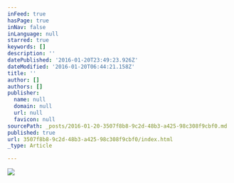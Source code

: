 ```yaml
---
inFeed: true
hasPage: true
inNav: false
inLanguage: null
starred: true
keywords: []
description: ''
datePublished: '2016-01-20T23:49:23.926Z'
dateModified: '2016-01-20T06:44:21.158Z'
title: ''
author: []
authors: []
publisher:
  name: null
  domain: null
  url: null
  favicon: null
sourcePath: _posts/2016-01-20-3507f8b8-9c2d-48b3-a425-98c308f9cbf0.md
published: true
url: 3507f8b8-9c2d-48b3-a425-98c308f9cbf0/index.html
_type: Article

---
```

![](https://the-grid-user-content.s3-us-west-2.amazonaws.com/d84dea98-4f23-405a-aa47-ebcb363c29bb.jpg)